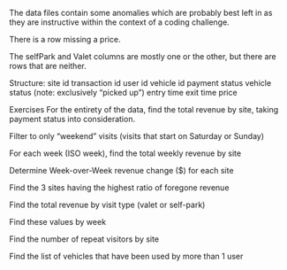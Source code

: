 The data files contain some anomalies which are probably best left in as they are instructive within the context of a coding challenge.

There is a row missing a price.

The selfPark and Valet columns are mostly one or the other, but there are rows that are neither.

 

Structure: 
site id
transaction id
user id
vehicle id
payment status
vehicle status (note: exclusively “picked up”)
entry time
exit time
price

Exercises
For the entirety of the data, find the total revenue by site, taking payment status into consideration.

Filter to only “weekend” visits (visits that start on Saturday or Sunday)

For each week (ISO week), find the total weekly revenue by site

Determine Week-over-Week revenue change ($) for each site

Find the 3 sites having the highest ratio of foregone revenue

Find the total revenue by visit type (valet or self-park)

Find these values by week

Find the number of repeat visitors by site

Find the list of vehicles that have been used by more than 1 user